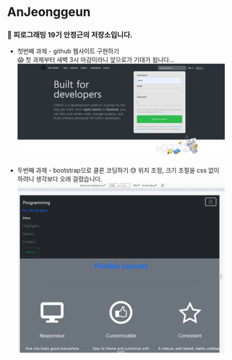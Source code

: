 # AnJeonggeun

### 👋 피로그래밍 19기 안정근의 저장소입니다.

- 첫번째 과제 - github 웹사이트 구현하기  
  😱 첫 과제부터 새벽 3시 마감이라니 앞으로가 기대가 됩니다...
  ![첫번째 과제](assignment1.png)

- 두번째 과제 - bootstrap으로 클론 코딩하기
  😓 위치 조정, 크기 조절을 css 없이 하려니 생각보다 오래 걸렸습니다.
  ![두번째 과제](assignment2.png)
